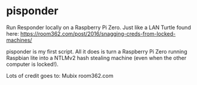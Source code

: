 # pisponder

Run Responder locally on a Raspberry Pi Zero. Just like a LAN Turtle found here:
https://room362.com/post/2016/snagging-creds-from-locked-machines/



pisponder is my first script. All it does is turn a Raspberry Pi Zero running Raspbian lite into a NTLMv2 hash stealing machine (even when the other computer is locked!).


Lots of credit goes to:
Mubix room362.com
